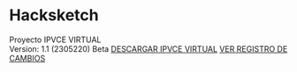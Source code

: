 # Hacksketch
Proyecto IPVCE VIRTUAL<br>
Version: 1.1 (2305220) Beta
<a href="https://github.com/MrJayrus/Hacksketch/raw/3b59e50051b99fc8f1b87a516645419752131d98/ipvce.apk">DESCARGAR IPVCE VIRTUAL</a>
<a href="">VER REGISTRO DE CAMBIOS</a>
